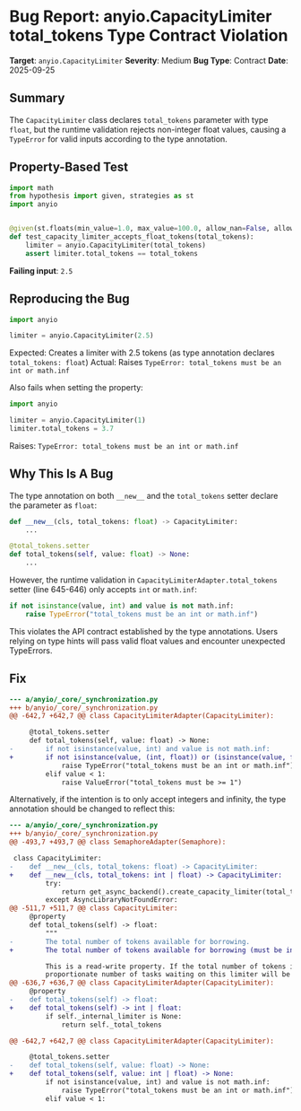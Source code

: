 # Bug Report: anyio.CapacityLimiter total_tokens Type Contract Violation

**Target**: `anyio.CapacityLimiter`
**Severity**: Medium
**Bug Type**: Contract
**Date**: 2025-09-25

## Summary

The `CapacityLimiter` class declares `total_tokens` parameter with type `float`, but the runtime validation rejects non-integer float values, causing a `TypeError` for valid inputs according to the type annotation.

## Property-Based Test

```python
import math
from hypothesis import given, strategies as st
import anyio


@given(st.floats(min_value=1.0, max_value=100.0, allow_nan=False, allow_infinity=False).filter(lambda x: not x.is_integer()))
def test_capacity_limiter_accepts_float_tokens(total_tokens):
    limiter = anyio.CapacityLimiter(total_tokens)
    assert limiter.total_tokens == total_tokens
```

**Failing input**: `2.5`

## Reproducing the Bug

```python
import anyio

limiter = anyio.CapacityLimiter(2.5)
```

Expected: Creates a limiter with 2.5 tokens (as type annotation declares `total_tokens: float`)
Actual: Raises `TypeError: total_tokens must be an int or math.inf`

Also fails when setting the property:
```python
import anyio

limiter = anyio.CapacityLimiter(1)
limiter.total_tokens = 3.7
```

Raises: `TypeError: total_tokens must be an int or math.inf`

## Why This Is A Bug

The type annotation on both `__new__` and the `total_tokens` setter declare the parameter as `float`:

```python
def __new__(cls, total_tokens: float) -> CapacityLimiter:
    ...

@total_tokens.setter
def total_tokens(self, value: float) -> None:
    ...
```

However, the runtime validation in `CapacityLimiterAdapter.total_tokens` setter (line 645-646) only accepts `int` or `math.inf`:

```python
if not isinstance(value, int) and value is not math.inf:
    raise TypeError("total_tokens must be an int or math.inf")
```

This violates the API contract established by the type annotations. Users relying on type hints will pass valid float values and encounter unexpected TypeErrors.

## Fix

```diff
--- a/anyio/_core/_synchronization.py
+++ b/anyio/_core/_synchronization.py
@@ -642,7 +642,7 @@ class CapacityLimiterAdapter(CapacityLimiter):

     @total_tokens.setter
     def total_tokens(self, value: float) -> None:
-        if not isinstance(value, int) and value is not math.inf:
+        if not isinstance(value, (int, float)) or (isinstance(value, float) and math.isnan(value)):
             raise TypeError("total_tokens must be an int or math.inf")
         elif value < 1:
             raise ValueError("total_tokens must be >= 1")
```

Alternatively, if the intention is to only accept integers and infinity, the type annotation should be changed to reflect this:

```diff
--- a/anyio/_core/_synchronization.py
+++ b/anyio/_core/_synchronization.py
@@ -493,7 +493,7 @@ class SemaphoreAdapter(Semaphore):

 class CapacityLimiter:
-    def __new__(cls, total_tokens: float) -> CapacityLimiter:
+    def __new__(cls, total_tokens: int | float) -> CapacityLimiter:
         try:
             return get_async_backend().create_capacity_limiter(total_tokens)
         except AsyncLibraryNotFoundError:
@@ -511,7 +511,7 @@ class CapacityLimiter:
     @property
     def total_tokens(self) -> float:
         """
-        The total number of tokens available for borrowing.
+        The total number of tokens available for borrowing (must be int or math.inf).

         This is a read-write property. If the total number of tokens is increased, the
         proportionate number of tasks waiting on this limiter will be granted their
@@ -636,7 +636,7 @@ class CapacityLimiterAdapter(CapacityLimiter):
     @property
-    def total_tokens(self) -> float:
+    def total_tokens(self) -> int | float:
         if self._internal_limiter is None:
             return self._total_tokens

@@ -642,7 +642,7 @@ class CapacityLimiterAdapter(CapacityLimiter):

     @total_tokens.setter
-    def total_tokens(self, value: float) -> None:
+    def total_tokens(self, value: int | float) -> None:
         if not isinstance(value, int) and value is not math.inf:
             raise TypeError("total_tokens must be an int or math.inf")
         elif value < 1:
```